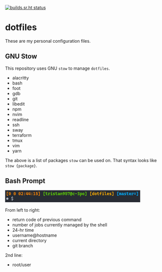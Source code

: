 [![builds.sr.ht status](https://builds.sr.ht/~tristan957/dotfiles.svg)](https://builds.sr.ht/~tristan957/dotfiles?)

# dotfiles

These are my personal configuration files.

## GNU Stow

This repository uses GNU `stow` to manage `dotfiles`.

* alacritty
* bash
* foot
* gdb
* git
* libedit
* npm
* nvim
* readline
* ssh
* sway
* terraform
* tmux
* vim
* yarn

The above is a list of packages `stow` can be used on. That syntax looks like
`stow {package}`.

## Bash Prompt

![Bash Prompt (insert)](prompt.png?raw=true "Bash Prompt")

From left to right:

* return code of previous command
* number of jobs currently managed by the shell
* 24-hr time
* username@hostname
* current directory
* git branch

2nd line:

* root/user
